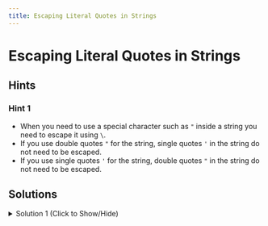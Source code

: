 ```yaml
---
title: Escaping Literal Quotes in Strings
---
```

# Escaping Literal Quotes in Strings

## Hints

### Hint 1
* When you need to use a special character such as `"` inside a string you need to escape it using `\`.
* If you use double quotes `"` for the string, single quotes `'` in the string do not need to be escaped. 
* If you use single quotes `'` for the string, double quotes `"` in the string do not need to be escaped. 

## Solutions

<details><summary>Solution 1 (Click to Show/Hide)</summary>

```javascript
var myStr = 'I am a "double quoted" string inside "double quotes".';
var otherStr = "I am a 'single quoted' string inside 'single quotes'.";
var noEscapeSingle = "There is no need to 'escape' the single quotes.";
var noEscapeDouble = 'There is no need to "escape" the double quotes.';
```
</details>
